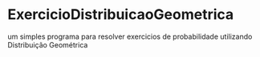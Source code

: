 # ExercicioDistribuicaoGeometrica
um simples programa para resolver exercicios de probabilidade utilizando Distribuição Geométrica 
